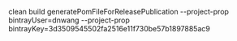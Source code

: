 clean build generatePomFileForReleasePublication --project-prop bintrayUser=dnwang --project-prop bintrayKey=3d3509545502fa2516e11f730be57b1897885ac9
